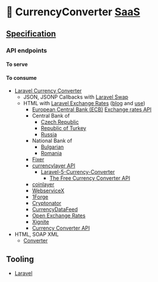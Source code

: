 # 💱 CurrencyConverter [SaaS](https://en.wikipedia.org/wiki/Software_as_a_service)

## [Specification](https://github.com/noud/CurrencyConverter-SaaS/blob/master/docs/VCN_Development_-_Assignment.pdf)

### API endpoints

#### To serve

#### To consume

- [Laravel Currency Converter](https://danielmellum.com/projects/currency-converter)
    - JSON, JSONP Callbacks with [Laravel Swap](https://github.com/florianv/laravel-swap)
    - HTML with [Laravel Exchange Rates](https://github.com/ash-jc-allen/laravel-exchange-rates) ([blog](https://laravel-news.com/laravel-exchange-rates-api-package) and [use](https://vebcodex.com/how-to-use-laravel-exchange-rates-api-package))
        - [European Central Bank (ECB)](https://www.ecb.europa.eu) [Exchange rates API](http://exchangeratesapi.io)
        - Central Bank of
            - [Czech Republic](https://www.cnb.cz)
            - [Republic of Turkey](http://www.tcmb.gov.tr)
            - [Russia](https://cbr.ru)
        - National Bank of
            - [Bulgarian](http://bnb.bg)
            - [Romania](http://www.bnr.ro)
        - [Fixer](https://fixer.io)
        - [currencylayer API](https://currencylayer.com)
            - [Laravel-5-Currency-Converter](https://libraries.io/github/blueskan/Laravel-5-Currency-Converter)
                - [The Free Currency Converter API](https://free.currencyconverterapi.com)
        - [coinlayer](https://coinlayer.com)
        - [WebserviceX](http://www.webservicex.net)
        - [1Forge](https://1forge.com)
        - [Cryptonator](https://www.cryptonator.com)
        - [CurrencyDataFeed](https://currencydatafeed.com)
        - [Open Exchange Rates](https://openexchangerates.org)
        - [Xignite](https://www.xignite.com)
        - [Currency Converter API](https://www.currencyconverterapi.com)
- HTML, SOAP XML
    - [Converter](http://currencyconverter.kowabunga.net/converter.asmx)

## Tooling

- [Laravel](https://github.com/noud/CurrencyConverter-SaaS/blob/master/README_Laravel.md)